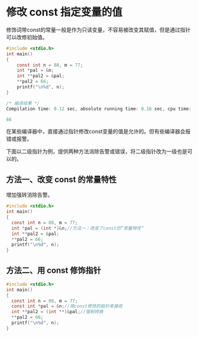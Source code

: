 # 修改 const 指定变量的值

修饰词带const的常量一般是作为只读变量，不容易被改变其赋值，但是通过指针可以改修初始值。

```c
#include <stdio.h>
int main()
{
    const int n = 88, m = 77;
    int *pal = &n;
    int **pal2 = &pal;
    **pal2 = 66;
    printf("\n%d", n);
}

/* 编译结果 */
Compilation time: 0.12 sec, absolute running time: 0.16 sec, cpu time: 0.01 sec, memory peak: 6 Mb, absolute service time: 0,42 sec

66
```


在某些编译器中，直接通过指针修改const变量的值是允许的。但有些编译器会报错或报警。

下面以二级指针为例，提供两种方法消除告警或错误，将二级指针改为一级也是可以的。

## 方法一、改变 const 的常量特性
增加强转消除告警。
```c
#include <stdio.h>
int main()
{
  const int n = 88, m = 77;
  int *pal = (int *)&n;//方法一：改变了const的“常量特性”
  int **pal2 = &pal;
  **pal2 = 66;
  printf("\n%d", n);
}
```

## 方法二、用 const 修饰指针

```c
#include <stdio.h>
int main()
{
  const int n = 88, m = 77;
  const int *pal = &n;//用const修饰的指针来接收
  int **pal2 = (int **)&pal;//强制转换
  **pal2 = 66;
  printf("\n%d", n);
}
```
